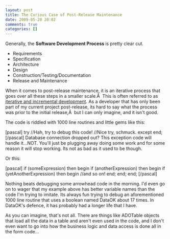 ```yaml
---
layout: post
title: The Curious Case of Post-Release Maintenance
date: 2009-05-20 20:02
comments: true
categories: []
---
```

Generally, the <strong>Software Development Process </strong>is pretty clear cut.
<ul>
	<li>Requirements</li>
	<li>Specification</li>
	<li>Architecture</li>
	<li>Design</li>
	<li>Construction/Testing/Documentation</li>
	<li>Release and Maintenance</li>
</ul>
When it comes to post-release maintenance, it is an iterative process that goes over all these steps in a smaller scale.Â  This is often referred to as <a href="http://en.wikipedia.org/wiki/Iterative_development">iterative and incremental development</a>. As a developer that has only been part of my current project post-release, its hard to say what the process was prior to the initial release,Â  but I can only imagine, and it isn't good. 

The code is riddled with 1000 line routines and little gems like this:

[pascal]
try
	//Hah, try to debug this code!
	//Nice try, schmuck.
except end;
[/pascal]
Database connection dropped out? This exception code will handle it...NOT. You'll just be plugging away doing some work and for some reason it will stop working. Its not as bad as it used to be though.

Or this:

[pascal]
if (someExpression) then begin
	if (anotherExpression) then begin
		if (yetAnotherExpression) then begin
			//and so on!
		end;
	end;
end;
[/pascal]

Nothing beats debugging some arrowhead code in the morning. I'd even go on to wager that my example above has better variable names than the code I'm trying to imitate. Its always fun trying to debug an aforementioned 1000 line routine that uses a boolean named DataOK about 17 times. In DataOK's defence, it has probably had a longer life that I have.

As you can imagine, that's not all. There are things like ADOTable objects that load all the data in a table and aren't even used in the code, and I don't even want to go into how the business logic and data access is done all in the form code...
